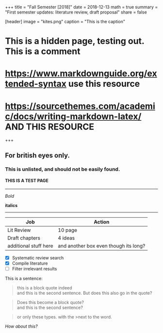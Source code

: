 +++
title = "Fall Semester [2018]"
date = 2018-12-13
math = true 
summary = "First semester updates: literature review, draft proposal"
share = false

[header] 
image = "kites.png" 
caption = "This is the caption"

# This is a hidden page, testing out. This is a comment
# https://www.markdownguide.org/extended-syntax                        use this resource
# https://sourcethemes.com/academic/docs/writing-markdown-latex/       AND THIS RESOURCE

<script data-isso="https://comments.comment.sh/erik-k-dean"
	src="https://comments.comment.sh/erik-k-dean/js/embed.min.js"></script>

<section id="isso-thread"></section>

+++

## For british eyes only.
### This is unlisted, and should not be easily found. 
#### THIS IS A TEST PAGE
___

*Bold*

**italics**

***

| Job         | Action      |
| ------- | ----- |
| Lit Review  | 10 page     |
| Draft chapters  | 4 ideas      |
| additional stuff here | and another box even though its long?|


- [x] Systematic review search
- [x] Compile literature
- [ ] Filter irrelevant results

This is a sentence:

>this is a block quote indeed <br> and this is the second sentence.
But does this also go in the quote? 

> Does this become a block quote? <br> and this is the second sentence?

>or only these types. with the >next to the word.

*How about this?*
